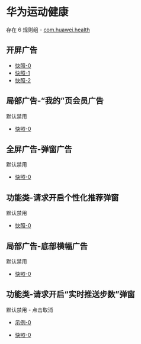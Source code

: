 # 华为运动健康

存在 6 规则组 - [com.huawei.health](/src/apps/com.huawei.health.ts)

## 开屏广告

- [快照-0](https://i.gkd.li/import/12667766)
- [快照-1](https://i.gkd.li/import/13215012)
- [快照-2](https://i.gkd.li/import/13228290)

## 局部广告-“我的”页会员广告

默认禁用

- [快照-0](https://i.gkd.li/import/12667814)

## 全屏广告-弹窗广告

默认禁用

- [快照-0](https://i.gkd.li/import/13546292)

## 功能类-请求开启个性化推荐弹窗

默认禁用

- [快照-0](https://i.gkd.li/import/13546292)

## 局部广告-底部横幅广告

默认禁用

- [快照-0](https://i.gkd.li/import/13587206)

## 功能类-请求开启“实时推送步数”弹窗

默认禁用 - 点击取消

- [示例-0](https://m.gkd.li/57941037/7e9b7131-35ae-49dd-badf-13b6dae3aa96)

- [快照-0](https://i.gkd.li/import/14321121)
